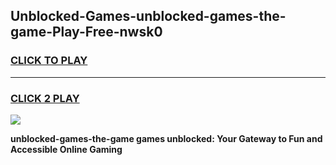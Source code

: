 
## Unblocked-Games-unblocked-games-the-game-Play-Free-nwsk0
<h3>
<a href="https://premium76.site?title=unblocked-games-the-game&ref=23A">CLICK TO PLAY</a></h3>
<hr>

<h3>
<a href="https://premium76.site?title=unblocked-games-the-game&ref=23A">CLICK 2 PLAY</a>
  
</h3>

<a href="https://premium76.site?title=unblocked-games-the-game&ref=23A"><img src="https://clearcache.store/games.png"></a>


**unblocked-games-the-game games unblocked: Your Gateway to Fun and Accessible Online Gaming**
